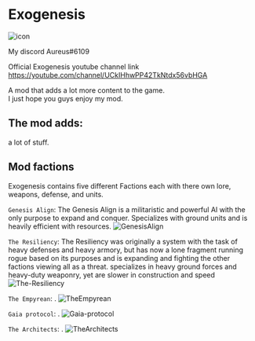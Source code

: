 # Exogenesis

![icon](https://github.com/AureusStratus/ExoGenesis/assets/68311340/1ce3e927-85c3-4725-a2b0-8853f2476afd)

My discord Aureus#6109

Official Exogenesis youtube channel link https://youtube.com/channel/UCkIHhwPP42TkNtdx56vbHGA

A mod that adds a lot more content to the game.
<br>I just hope you guys enjoy my mod.

## The mod adds: 
a lot of stuff.

## Mod factions 
Exogenesis contains five different Factions each with there own lore, weapons, defense, and units.

`Genesis Align`: The Genesis Align is a militaristic and powerful AI with the only purpose to expand and conquer. Specializes with ground units and is heavily efficient with resources.
![GenesisAlign](https://github.com/AureusStratus/Exogenesis-reborn/assets/68311340/166ff10b-c1dc-4e46-8fd4-91ecc1be03ca)


`The Resiliency`: The Resiliency was originally a system with the task of heavy defenses and heavy armory, but has now a lone fragment running rogue based on its purposes and is expanding and fighting the other factions viewing all as a threat. specializes in heavy ground forces and heavy-duty weaponry, yet are slower in construction and speed
![The-Resiliency](https://github.com/AureusStratus/ExoGenesis/assets/68311340/457e16b1-123b-43e8-a24e-295f64c1a5f6)

`The Empyrean`: .
![TheEmpyrean](https://github.com/AureusStratus/Exogenesis-reborn/assets/68311340/ffa12a5e-8538-4cab-bf2d-a41a37863e4b)


`Gaia protocol`: .
![Gaia-protocol](https://github.com/AureusStratus/ExoGenesis/assets/68311340/4e2d8c45-0048-45e3-a156-f0554ba80248)

`The Architects`: .
![TheArchitects](https://github.com/AureusStratus/Exogenesis-reborn/assets/68311340/4eabca12-0eb7-482b-a467-c86e63493af6)
